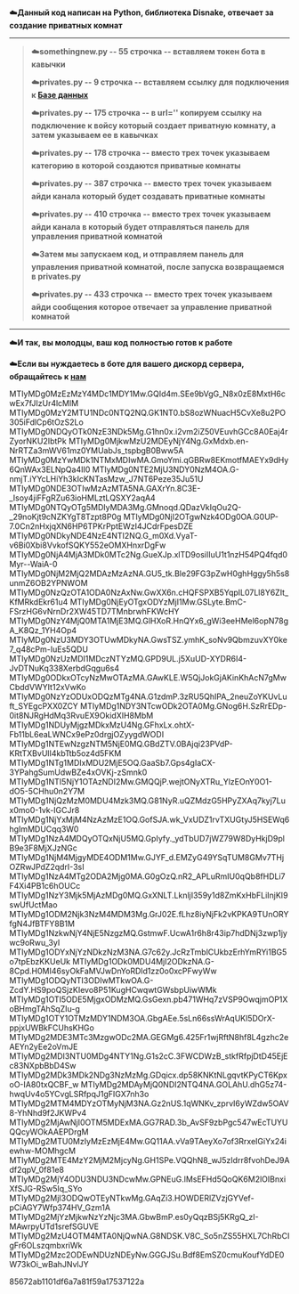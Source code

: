 ☁️**Данный код написан на Python, библиотека Disnake, отвечает за создание приватных комнат**

---------------------------------------------------------------------------------------------------------------------------------------------------------
> ☁️**somethingnew.py -- 55 строчка -- вставляем токен бота в кавычки**
>
> ☁️**privates.py -- 9 строчка -- вставляем ссылку для подключения к [**Базе данных**](https://mongodb.com)**
>
> ☁️**privates.py -- 175 строчка -- в url='' копируем ссылку на подключение к войсу который создает приватную комнату, а затем указываем ее в кавычках**
>
> ☁️**privates.py -- 178 строчка -- вместо трех точек указываем категорию в которой создаются приватные комнаты**
>
> ☁️**privates.py -- 387 строчка -- вместо трех точек указываем айди канала который будет создавать приватные комнаты**
>
> ☁️**privates.py -- 410 строчка -- вместо трех точек указываем айди канала в который будет отправляться панель для управления приватной комнатой**
>
> ☁️**Затем мы запускаем код, и отправляем панель для управления приватной комнатой, после запуска возвращаемся в privates.py**
>
> ☁️**privates.py -- 433 строчка -- вместо трех точек указываем айди сообщения которое отвечает за управление приватной комнатой**
---------------------------------------------------------------------------------------------------------------------------------------------------------

☁️**И так, вы молодцы, ваш код полностью готов к работе**

☁️**Если вы нуждаетесь в боте для вашего дискорд сервера, обращайтесь к [**нам**](https://discord.gg/fleys)**


MTIyMDg0MzEzMzY4MDc1MDY1Mw.GQId4m.SEe9bVgG_N8x0zE8MxtH6cwEx7fJIzUr4lcMlM
MTIyMDg0MzY2MTU1NDc0NTQ2NQ.GK1NT0.bS8ozWNuacH5CvXe8u2PO305iFdlCp6tOzS2Lo
MTIyMDg0NDQyOTk0NzE3NDk5Mg.G1hn0x.i2vm2iZ50VEuvhGCc8A0Eaj4rZyorNKU2IbtPk
MTIyMDg0MjkwMzU2MDEyNjY4Ng.GxMdxb.en-NrRTZa3mWV61mz0YMUabJs_tspbgB0Bww5A
MTIyMDg0MzYwMDk1NTMxMDIwMA.GmoYmi.qGBRw8EKmotfMAEYx9dHy6QnWAx3ELNpQa4II0
MTIyMDg0NTE2MjU3NDY0NzM4OA.G-nmjT.iYYcLHiYh3kIcKNTasMzw_J7NT6Peze35Ju51U
MTIyMDg0NDE3OTIwMzAzMTA5NA.GAXrYn.8C3E-_Isoy4jiFFgRZu63ioHMLztLQSXY2aqA4
MTIyMDg0NTQyOTg5MDIyMDA3Mg.GMnoqd.QDazVkIqOu2Q-_29noKjt9cNZKYgT8Tzpt8P0g
MTIyMDg0NjI2OTgwNzk4ODg0OA.G0UP-7.0Cn2nHxjqXN6HP6TPKrPptEWzI4JCdrFpesDZE
MTIyMDg0NDkyNDE4NzE4NTI2NQ.G_m0Xd.VyaT-v6Bi0Xbi8VvkofSQKY552eOMXHnxrDgFw
MTIyMDg0NjA4MjA3MDk0MTc2Ng.GueXJp.xlTD9osiIIuU1t1nzH54PQ4fqd0Myr--WaiA-0
MTIyMDg0NjM2MjQ2MDAzMzAzNA.GU5_tk.Ble29FG3pZwH0ghHggy5h5s8unmZ6OB2YPNWOM
MTIyMDg0NzQzOTA1ODA0NzAxNw.GwXX6n.cHQFSPXB5YqpIL07Ll8Y6ZIt_KfMRkdEkr61u4
MTIyMDg0NjEyOTgxODYzMjI1Mw.GSLyte.BmC-FSrzHG6vNrnDr2XW45TD7TMnbrwhFKWcHY
MTIyMDg0NzY4MjQ0MTA1MjE3MQ.GlHXoR.HnQYx6_gWi3eeHMel6opN78gA_K8Qz_1YH4Op4
MTIyMDg0NzU3MDY3OTUwMDkyNA.GwsTSZ.ymhK_soNv9QbmzuvXY0ke7_q48cPm-IuEs5QDU
MTIyMDg0NzUzMDI1MDczNTYzMQ.GPD9UL.j5XuUD-XYDR6I4-JvDTNuKq338XerbdGqgu6s4
MTIyMDg0ODkxOTcyNzMwOTAzMA.GAwKLE.W5QjJokGjAKinKhAcN7gMwCbddVWYIt12xVwKo
MTIyMDg0NzYzODUxODQzMTg4NA.G1zdmP.3zRU5QhIPA_2neuZoYKUvLuft_SYEgcPXX0ZCY
MTIyMDg1NDY3NTcwODk2OTA0Mg.GNog6H.SzRrEDp-0it8NJRgHdMq3RvuEX9OkidXIH8MbM
MTIyMDg1NDUyMjgzMDkxMzU4Ng.GFhxLx.ohtX-Fb11bL6eaLWNCx9ePz0drgjOZyygdWODI
MTIyMDg1NTEwNzgzNTM5NjE0MQ.GBdZTV.0BAjqi23PVdP-KRtTXBvUlI4kbTtb5oz4d5FKM
MTIyMDg1NTg1MDIxMDU2MjE5OQ.GaaSb7.Gps4gIaCX-3YPahgSumUdwBZe4xOVKj-zSmnk0
MTIyMDg1NTI5NjY1OTAzNDI2Mw.GMQQjP.wejtONyXTRu_YlzEOnY0O1-dO5-5CHhu0n2Y7M
MTIyMDg1NjQzMzM0MDU4Mzk3MQ.G81NyR.uQZMdzG5HPyZXAq7kyj7Lux0mo0-1vk-IGCJr8
MTIyMDg1NjYxMjM4NzAzMzE1OQ.GofSJA.wk_VxUDZ1rvTXUGtyJ5HSEWq6hgImMDUCqq3W0
MTIyMDg1NzA4MDQyOTQxNjU5MQ.GpIyfy._ydTbUD7jWZ79W8DyHkjD9plB9e3F8MjXJzNGc
MTIyMDg1NjM4MjgyMDE4ODM1Mw.GJYF_d.EMZyG49YSqTUM8GMv7THjOZRwJPdZ2qdrI-3sI
MTIyMDg1NzA4MTg2ODA2Mjg0MA.G0gOzQ.nR2_APLuRmIU0qQb8fHDLi7F4Xi4PB1c6hOUCc
MTIyMDg1NzY3Mjk5MjAzMDg0MQ.GxXNLT.LknljI359y1d8ZmKxHbFLiInjKI9swUfUctMao
MTIyMDg1ODM2Njk3NzM4MDM3Mg.GrJ02E.fLhz8iyNjFk2vKPKA9TUnORYfgN4JfBTFY8B1M
MTIyMDg1NzkwNjY4NjE5NzgzMQ.GstmwF.UcwA1r6h8r43ip7hdDNj3zwp1jywc9oRwu_3yI
MTIyMDg1ODYxNjYzNDkzNzM3NA.G7c62y.JcRzTmblCUkbzErhYmRYi1BG5o7tpEbzKKUeUk
MTIyMDg1ODk0MDU4MjI2ODkzNA.G-8Cpd.H0MI46syOkFaMVJwDnYoRDld1zz0o0xcPFwyWw
MTIyMDg1ODQyNTI3ODIwMTkwOA.G-ZcdY.HS9poQSjzKIevo8P51KugHCwqwtGWsbpUiwWMk
MTIyMDg1OTI5ODE5MjgxODMzMQ.GsGexn.pb471WHq7zVSP9OwqjmOP1XoBHmgTAhSqZIu-g
MTIyMDg1OTY1OTMzMDY1NDM3OA.GbgAEe.5sLn66ssWrAqUKl5DOrX-ppjxUWBkFCUhsKHGo
MTIyMDg2MDE3MTc3MzgwODc2MA.GEGMg6.425Fr1wjRftN8hf8L4gzhc2eAEYn2yEe2oVmJE
MTIyMDg2MDI3NTU0MDg4NTY1Ng.G1s2cC.3FWCDWzB_stkfRfpjDtD45EjEc83NXpbBbD4Sw
MTIyMDg2MDk3MDk2NDg3NzMzMg.GDqicx.dp58KNKtNLgqvtKPyCT6KpxoO-IA80txQCBF_w
MTIyMDg2MDAyMjQ0NDI2NTQ4NA.GOLAhU.dhG5z74-hwqUv4o5YCvgLSRfpqJ1gFIGX7nh3o
MTIyMDg2MTM4MDYzOTMyNjM3NA.Gz2nUS.1qWNKv_zprvI6yWZdw5OAV8-YhNhd9f2JKWPv4
MTIyMDg2MjAwNjI0OTM5MDExMA.GG7RAD.3b_AvSF9zbPgc547wEcTUYUQQcyWOkAAEPDrgM
MTIyMDg2MTU0MzIyMzEzMjE4Mw.GQ11AA.vVa9TAeyXo7of3RrxeIGiYx24iewhw-MOMhgcM
MTIyMDg2MTE4MzY2MjM2MjcyNg.GH1SPe.VQQhN8_wJ5zIdrr8fvohDeJ9Adf2qpV_0f81e8
MTIyMDg2MjY4ODU3NDU3NDcwMw.GPNEuG.lMsEFHd5QoQK6M2lOIBnxiXfSJG-RSw5Iq_SYo
MTIyMDg2MjI3ODQwOTEyNTkwMg.GAqZi3.HOWDERlZVzjGYVef-pCiAGY7Wfp374HV_Gzm1A
MTIyMDg2MjYzMjkwNzYzNjc3MA.GbwBmP.es0yQqzBSj5KRgQ_zI-MAwrpyUTd1srefSGUVE
MTIyMDg2MzU4OTM4MTA0NjQwNA.G8NDSK.V8C_So5nZS55HXL7ChRbCIgFr6OLszqmbxriWk
MTIyMDg2Mzc2ODEwNDUzNDEyNw.GGGJSu.Bdf8EmSZ0cmuKoufYdDE0W73kOi_wBahJNvlJY

85672ab1101df6a7a81f59a17537122a
